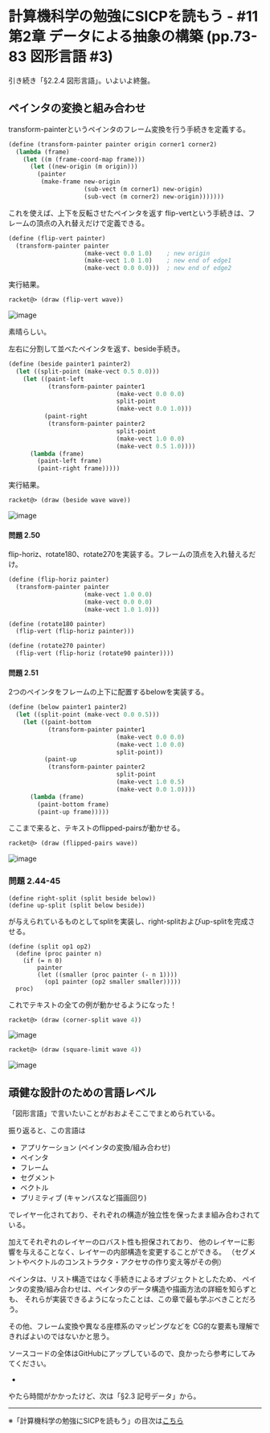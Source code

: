 計算機科学の勉強にSICPを読もう - #11 第2章 データによる抽象の構築 (pp.73-83 図形言語 #3)
======================================

引き続き「§2.2.4 図形言語」。いよいよ終盤。


ペインタの変換と組み合わせ
-------------------------------------

transform-painterというペインタのフレーム変換を行う手続きを定義する。

```scheme
(define (transform-painter painter origin corner1 corner2)
  (lambda (frame)
    (let ((m (frame-coord-map frame)))
      (let ((new-origin (m origin)))
        (painter
         (make-frame new-origin
                     (sub-vect (m corner1) new-origin)
                     (sub-vect (m corner2) new-origin)))))))
```

これを使えば、上下を反転させたペインタを返す
flip-vertという手続きは、フレームの頂点の入れ替えだけで定義できる。

```scheme
(define (flip-vert painter)
  (transform-painter painter
                     (make-vect 0.0 1.0)    ; new origin
                     (make-vect 1.0 1.0)    ; new end of edge1
                     (make-vect 0.0 0.0)))  ; new end of edge2
```

実行結果。

```scheme
racket@> (draw (flip-vert wave))
```

![image]()

素晴らしい。

左右に分割して並べたペインタを返す、beside手続き。

```scheme
(define (beside painter1 painter2)
  (let ((split-point (make-vect 0.5 0.0)))
    (let ((paint-left
           (transform-painter painter1
                              (make-vect 0.0 0.0)
                              split-point
                              (make-vect 0.0 1.0)))
          (paint-right
           (transform-painter painter2
                              split-point
                              (make-vect 1.0 0.0)
                              (make-vect 0.5 1.0))))
      (lambda (frame)
        (paint-left frame)
        (paint-right frame)))))
```

実行結果。

```scheme
racket@> (draw (beside wave wave))
```

![image]()


#### 問題 2.50

flip-horiz、rotate180、rotate270を実装する。フレームの頂点を入れ替えるだけ。

```scheme
(define (flip-horiz painter)
  (transform-painter painter
                     (make-vect 1.0 0.0)
                     (make-vect 0.0 0.0)
                     (make-vect 1.0 1.0)))

(define (rotate180 painter)
  (flip-vert (flip-horiz painter)))

(define (rotate270 painter)
  (flip-vert (flip-horiz (rotate90 painter))))
```

#### 問題 2.51

2つのペインタをフレームの上下に配置するbelowを実装する。

```scheme
(define (below painter1 painter2)
  (let ((split-point (make-vect 0.0 0.5)))
    (let ((paint-bottom
           (transform-painter painter1
                              (make-vect 0.0 0.0)
							  (make-vect 1.0 0.0)
                              split-point))
          (paint-up
           (transform-painter painter2
                              split-point
                              (make-vect 1.0 0.5)
                              (make-vect 0.0 1.0))))
      (lambda (frame)
        (paint-bottom frame)
        (paint-up frame)))))
```

ここまで来ると、テキストのflipped-pairsが動かせる。

```scheme
racket@> (draw (flipped-pairs wave))
```

![image]()

### 問題 2.44-45

```
(define right-split (split beside below))
(define up-split (split below beside))
```

が与えられているものとしてsplitを実装し、right-splitおよびup-splitを完成させる。

```
(define (split op1 op2)
  (define (proc painter n)
	(if (= n 0)
		painter
		(let ((smaller (proc painter (- n 1))))
		  (op1 painter (op2 smaller smaller)))))
  proc)
```

これでテキストの全ての例が動かせるようになった！

```scheme
racket@> (draw (corner-split wave 4))
```

![image]()

```scheme
racket@> (draw (square-limit wave 4))
```

![image]()


頑健な設計のための言語レベル
--------------------------------

「図形言語」で言いたいことがおおよそここでまとめられている。

振り返ると、この言語は

- アプリケーション (ペインタの変換/組み合わせ)
- ペインタ
- フレーム
- セグメント
- ベクトル
- プリミティブ (キャンバスなど描画回り)

でレイヤー化されており、それぞれの構造が独立性を保ったまま組み合わされている。

加えてそれぞれのレイヤーのロバスト性も担保されており、
他のレイヤーに影響を与えることなく、レイヤーの内部構造を変更することができる。
（セグメントやベクトルのコンストラクタ・アクセサの作り変え等がその例）

ペインタは、リスト構造ではなく手続きによるオブジェクトとしたため、
ペインタの変換/組み合わせは、ペインタのデータ構造や描画方法の詳細を知らずとも、
それらが実装できるようになったことは、この章で最も学ぶべきことだろう。

その他、フレーム変換や異なる座標系のマッピングなどを
CG的な要素も理解できればよいのではないかと思う。


ソースコードの全体はGitHubにアップしているので、良かったら参考にしてみてください。

- 

やたら時間がかかったけど、次は「§2.3 記号データ」から。

--------------------------------

※「計算機科学の勉強にSICPを読もう」の目次は[こちら](/entry/2014/05/25/000000)




